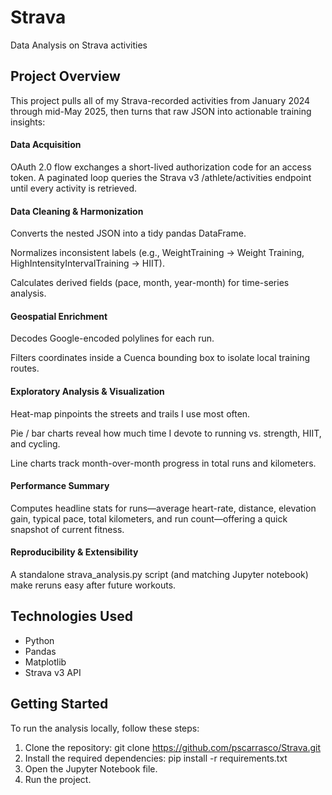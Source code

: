 # Strava
Data Analysis on Strava activities

## Project Overview
This project pulls all of my Strava-recorded activities from January 2024 through mid-May 2025, then turns that raw JSON into actionable training insights:
#### Data Acquisition
OAuth 2.0 flow exchanges a short-lived authorization code for an access token.
A paginated loop queries the Strava v3 /athlete/activities endpoint until every activity is retrieved.

#### Data Cleaning & Harmonization

Converts the nested JSON into a tidy pandas DataFrame.

Normalizes inconsistent labels (e.g., WeightTraining → Weight Training, HighIntensityIntervalTraining → HIIT).

Calculates derived fields (pace, month, year-month) for time-series analysis.

#### Geospatial Enrichment

Decodes Google-encoded polylines for each run.

Filters coordinates inside a Cuenca bounding box to isolate local training routes.

#### Exploratory Analysis & Visualization

Heat-map pinpoints the streets and trails I use most often.

Pie / bar charts reveal how much time I devote to running vs. strength, HIIT, and cycling.

Line charts track month-over-month progress in total runs and kilometers.

#### Performance Summary

Computes headline stats for runs—average heart-rate, distance, elevation gain, typical pace, total kilometers, and run count—offering a quick snapshot of current fitness.

#### Reproducibility & Extensibility

A standalone strava_analysis.py script (and matching Jupyter notebook) make reruns easy after future workouts.

## Technologies Used
- Python
- Pandas
- Matplotlib
- Strava v3 API

## Getting Started
To run the analysis locally, follow these steps:
1. Clone the repository:
   git clone https://github.com/pscarrasco/Strava.git
2. Install the required dependencies:
   pip install -r requirements.txt
3. Open the Jupyter Notebook file.
4. Run the project.
